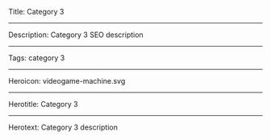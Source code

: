 Title: Category 3

----

Description: Category 3 SEO description

----

Tags: category 3

----

Heroicon: videogame-machine.svg

----

Herotitle: Category 3

----

Herotext: Category 3 description
